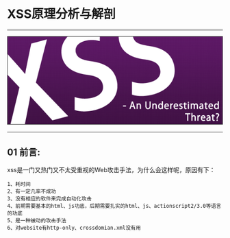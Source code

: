 # XSS原理分析与解剖
---
![](/attackUsers/xss/image/xss-1.png)

---
## 01 前言:
xss是一门又热门又不太受重视的Web攻击手法，为什么会这样呢，原因有下：
```
1、耗时间
2、有一定几率不成功
3、没有相应的软件来完成自动化攻击
4、前期需要基本的html、js功底，后期需要扎实的html、js、actionscript2/3.0等语言的功底
5、是一种被动的攻击手法
6、对website有http-only、crossdomian.xml没有用
```